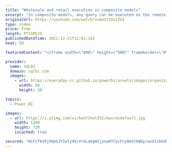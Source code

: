 ```yaml
---
title: "Wholesale and retail execution in composite models"
excerpt: "In composite models, any query can be executed on the remote model (wholesale execution) or by mixing local and remote engines together (retail execution). This video describes the differences between the wholesale and retail modes in composite models.\r Article and download: https://sql.bi/736550?aff=yt"
originalUrl: https://youtube.com/watch?v=beSY3VotZVI
type: video
price: Free
length: PT31M52S
publishedDateTime: 2021-12-21T12:01:18Z
heat: 50

featuredContent: "<iframe width=\"800\" height=\"500\" frameborder=\"0\" src=\"https://www.youtube.com/embed/beSY3VotZVI\" allow=\"accelerometer; autoplay; encrypted-media; gyroscope; picture-in-picture\" allowfullscreen></iframe>"

provider:
  name: SQLBI
  domain: sqlbi.com
  images:
    - url: https://everyday-cc.github.io/powerbi/assets/images/organizations/sqlbi.com-50x50.jpg
      width: 50
      height: 50

topics:
  - Power BI

images:
  - url: https://i.ytimg.com/vi/beSY3VotZVI/maxresdefault.jpg
    width: 1280
    height: 720
    isCached: true

secured: "WiFzfkV9jXQeGJYIwty9SrVrkLaXgW2jynaH7CycFcy0m5tkWEp/wxd1cbhde67sgdIhcr8XWSE3A9mi9BiAM6MGLwDdIFUM3FZVDpG6K0azAP8Cx+ZFONgtt1eNofgmGpWlY1yQo5VaVZ52saqT/hdspoaD1sgMML7FOhVr6YIDi+NKOFORrmFTyaE+9RlZtuZjBgyk+6jTuK7gdTuY7fEuaQUv1BmtgGWXgpsN7OqLuL+snka1Nm/w4Spey2tDEkazPBIteQxFw6Yq8XV5SBk2W9YFs+bPVAIO19J+arSBNTjNEyZ1sxlvk+RR/5GEcypPBTiB1HA552bjOp1YbrYLLXeIgh5EsHRkgdcqC+ALrXVM1hauNlLvc/KJLly6ZKIhMg/PKUCy3TObCF8b9iTxuFsVR1bRlcCAVrTj6Es=;MSvAn00D02LiwXi3R7UITA=="
---
```


